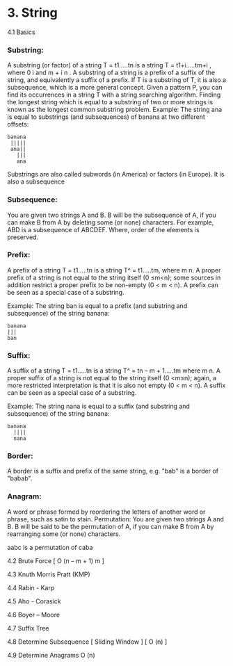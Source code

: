 # 3. String

4.1 Basics

### Substring: 
A substring (or factor) of a string T = t1…..tn is a string T = t1+i…..tm+i , where 0  i  and m + i   n . A substring of a string is a prefix of a suffix of the string, and equivalently a suffix of a prefix. If T is a substring of T, it is also a subsequence, which is a more general concept. 
Given a pattern P, you can find its occurrences in a string T with a string searching algorithm. 
Finding the longest string which is equal to a substring of two or more strings is known as the longest common substring problem.
Example: The string ana is equal to substrings (and subsequences) of banana at two different offsets:

```
banana
 |||||
 ana||
   |||
   ana
```

Substrings are also called subwords (in America) or factors (in Europe). It is also a subsequence

### Subsequence: 
You are given two strings A and B. B will be the subsequence of A, if you can make B from A by deleting some (or none) characters. For example, ABD is a subsequence of ABCDEF. Where, order of the elements is preserved.

### Prefix: 
A prefix of a string T = t1…..tn is a string T^ = t1…..tm, where m  n. A proper prefix of a string is not equal to the string itself (0 ≤m<n); some sources in addition restrict a proper prefix to be non-empty (0 < m < n). A prefix can be seen as a special case of a substring.

Example: The string ban is equal to a prefix (and substring and subsequence) of the string banana:

```
banana
|||
ban
```

### Suffix: 
A suffix of a string T = t1…..tn is a string T^ = tn – m + 1…..tm where m  n. A proper suffix of a string is not equal to the string itself (0 <m≤n); again, a more restricted interpretation is that it is also not empty (0 < m < n). A suffix can be seen as a special case of a substring.

Example: The string nana is equal to a suffix (and substring and subsequence) of the string banana:

```
banana
  ||||
  nana
```

### Border: 
A border is a suffix and prefix of the same string, e.g. "bab" is a border of "babab".

### Anagram: 
A word or phrase formed by reordering the letters of another word or phrase, such as satin to stain.
Permutation: You are given two strings A and B. B will be said to be the permutation of A, if you can make B from A by rearranging some (or none) characters.

aabc is a permutation of caba

4.2 Brute Force [ O (n – m + 1) m ]

4.3 Knuth Morris Pratt  (KMP) 

4.4 Rabin - Karp 

4.5 Aho - Corasick

4.6 Boyer – Moore

4.7 Suffix Tree

4.8 Determine Subsequence [ Sliding Window ] [  O (n) ]

4.9 Determine Anagrams O (n)
